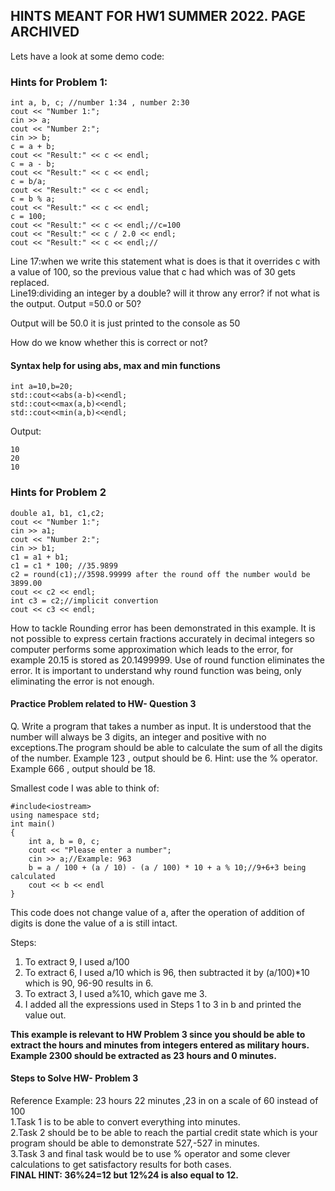 ## HINTS MEANT FOR HW1 SUMMER 2022. PAGE ARCHIVED

Lets have a look at some demo code:
### Hints for Problem 1:
```
int a, b, c; //number 1:34 , number 2:30
cout << "Number 1:";
cin >> a; 
cout << "Number 2:";
cin >> b;
c = a + b;
cout << "Result:" << c << endl;
c = a - b;
cout << "Result:" << c << endl;
c = b/a;
cout << "Result:" << c << endl;
c = b % a;
cout << "Result:" << c << endl;
c = 100;
cout << "Result:" << c << endl;//c=100
cout << "Result:" << c / 2.0 << endl;
cout << "Result:" << c << endl;//
```
Line 17:when we write this statement what is does is that it overrides c with a value of 100, so the previous value that c had which was of 30 gets replaced.     
Line19:dividing an integer by a double? will it throw any error? if not what is the output. Output =50.0 or 50?                 

Output will be 50.0 it is just printed to the console as 50 

How do we know whether this is correct or not? 

#### Syntax help for using abs, max and min functions
```
int a=10,b=20;
std::cout<<abs(a-b)<<endl;
std::cout<<max(a,b)<<endl;
std::cout<<min(a,b)<<endl;
```
Output:
```
10
20
10
```

### Hints for Problem 2
```
double a1, b1, c1,c2;
cout << "Number 1:";
cin >> a1;
cout << "Number 2:";
cin >> b1;
c1 = a1 + b1;
c1 = c1 * 100; //35.9899
c2 = round(c1);//3598.99999 after the round off the number would be 3899.00
cout << c2 << endl;
int c3 = c2;//implicit convertion 
cout << c3 << endl;
```
How to tackle Rounding error has been demonstrated in this example. It is not possible to express certain fractions accurately in decimal integers so computer performs some approximation which leads to the error, for example 20.15 is stored as 20.1499999. Use of round function eliminates the error. It is important to understand why round function was being, only eliminating the error is not enough. 

#### Practice Problem related to HW- Question 3
Q.  Write a program that takes a number as input. It is understood that the number will always be 3 digits, an integer and positive with no exceptions.The program should be able to calculate the sum of all the digits of the number. Example 123 , output should be 6. Hint: use the % operator. Example 666 , output should be 18.

Smallest code I was able to think of: 
```
#include<iostream>
using namespace std;
int main()
{
	int a, b = 0, c;
	cout << "Please enter a number";
	cin >> a;//Example: 963
	b = a / 100 + (a / 10) - (a / 100) * 10 + a % 10;//9+6+3 being calculated 
	cout << b << endl
}
```
This code does not change value of a, after the operation of addition of digits is done the value of a is still intact. 

Steps:
1. To extract 9, I used a/100
2. To extract 6, I used a/10 which is 96, then subtracted it by (a/100)\*10 which is 90, 96-90 results in 6. 
3. To extract 3, I used a%10, which gave me 3. 
4. I added all the expressions used in Steps 1 to 3 in b and printed the value out. 

**This example is relevant to HW Problem 3 since you should be able to extract the hours and minutes from integers entered as military hours. Example 2300 should be extracted as 23 hours and 0 minutes.**          

#### Steps to Solve HW- Problem 3          
Reference Example: 23 hours 22 minutes ,23 in on a scale of 60 instead of 100            
1.Task 1 is to be able to convert everything into minutes.       
2.Task 2 should be to be able to reach the partial credit state which is your program should be able to demonstrate 527,-527 in minutes.           
3.Task 3 and final task would be to use % operator and some clever calculations to get satisfactory results for both cases.       
**FINAL HINT: 36%24=12 but 12%24 is also equal to 12.**
